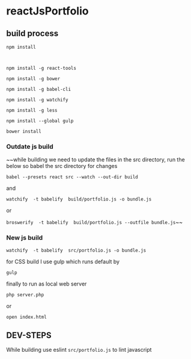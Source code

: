 # reactJsPortfolio


## build process


```
npm install



npm install -g react-tools

npm install -g bower

npm install -g babel-cli

npm install -g watchify

npm install -g less

npm install --global gulp

bower install
```

### Outdate js build
~~while building we need to update the files in the src directory, run the below so babel the src directory for changes

`babel --presets react src --watch --out-dir build`

and 

`watchify  -t babelify  build/portfolio.js -o bundle.js` 

or 

`broswerify  -t babelify  build/portfolio.js --outfile bundle.js`~~

### New js build

`watchify  -t babelify  src/portfolio.js -o bundle.js`



for CSS build I use gulp which runs default by

`
gulp
`



finally to run as local web server

`php server.php`

or

`open index.html`


## DEV-STEPS

While building use eslint `src/portfolio.js` to lint javascript